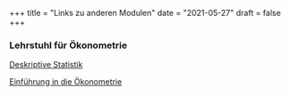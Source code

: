 +++
title = "Links zu anderen Modulen"
date = "2021-05-27"
draft = false
+++

### Lehrstuhl für Ökonometrie

[Deskriptive Statistik](https://jens-klenke.github.io/Desk_Stat_WiSe_22/)


[Einführung in die Ökonometrie](https://mca91.github.io/Eidoe22/)